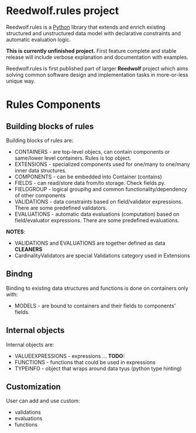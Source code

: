 # Reedwolf.rules project

Reedwolf.rules is a [Python](https://www.python.org/) library that extends
and enrich existing structured and unstructured data model with declarative
constraints and automatic evaluation logic.

**This is currently unfinished project.** First feature complete and stable
release will include verbose explanation and documentation with examples.

Reedwolf.rules is first published part of larger **Reedwolf** project which
aims solving common software design and implementation tasks in more-or-less
unique way.


# Rules Components

## Building blocks of rules

Building blocks of rules are:

 * CONTAINERS  - are top-level objecs, can contain components or same/lower
               level containers. Rules is top object.
 * EXTENSIONS  - specialized components used for one/many to one/many inner
               data structures.
 * COMPONENTS  - can be embedded into Container (contains)
 * FIELDS      - can read/store data from/to storage. Check fields.py.
 * FIELDGROUP  - logical groupihg and common functionality/dependency of other
               components
 * VALIDATIONS - data constraints based on field/validator expressions.
               There are some predefined validators.
 * EVALUATIONS - automatic data evaluations (computation) based on
               field/evaluator expressions. There are some predefined
               evaluations.

**NOTES**: 

 * VALIDATIONS and EVALUATIONS are together defined as data **CLEANERS**
 * CardinalityValidators are special Validations category used in Extensions

## Bindng

Binding to existing data structures and functions is done on containers only with:

 * MODELS      - are bound to containers and their fields to components'
               fields. 

## Internal objects

Internal objects are:

 * VALUEEXPRESSIONS - expressions ... **TODO:**
 * FUNCTIONS - functions that could be used in expressions
 * TYPEINFO - object that wraps around data tyus (python type hinting)
 
## Customization

User can add and use custom:
 * validations
 * evaluations
 * functions


